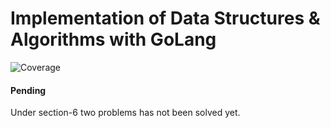 # Implementation of Data Structures & Algorithms with GoLang
![Coverage](https://img.shields.io/badge/Coverage-65.0%25-yellow)

#### Pending
Under section-6 two problems has not been solved yet.
